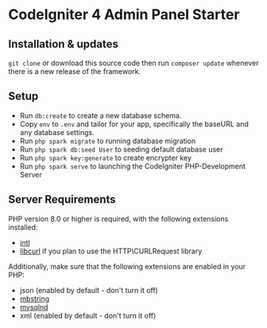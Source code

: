# CodeIgniter 4 Admin Panel Starter

## Installation & updates

`git clone` or download this source code then run `composer update` whenever there is a new release of the framework.

## Setup

- Run `db:create` to create a new database schema.
- Copy `env` to `.env` and tailor for your app, specifically the baseURL and any database settings.
- Run `php spark migrate` to running database migration
- Run `php spark db:seed User` to seeding default database user
- Run `php spark key:generate` to create encrypter key
- Run `php spark serve` to launching the CodeIgniter PHP-Development Server

## Server Requirements

PHP version 8.0 or higher is required, with the following extensions installed:

- [intl](http://php.net/manual/en/intl.requirements.php)
- [libcurl](http://php.net/manual/en/curl.requirements.php) if you plan to use the HTTP\CURLRequest library

Additionally, make sure that the following extensions are enabled in your PHP:

- json (enabled by default - don't turn it off)
- [mbstring](http://php.net/manual/en/mbstring.installation.php)
- [mysqlnd](http://php.net/manual/en/mysqlnd.install.php)
- xml (enabled by default - don't turn it off)
